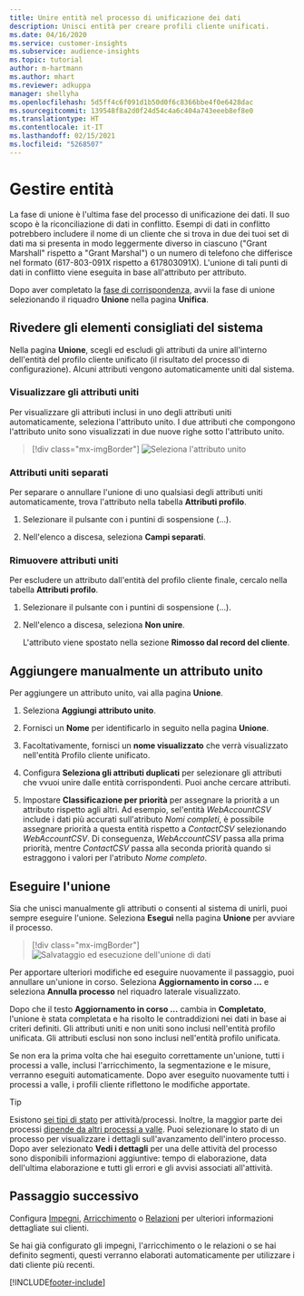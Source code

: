 ```yaml
---
title: Unire entità nel processo di unificazione dei dati
description: Unisci entità per creare profili cliente unificati.
ms.date: 04/16/2020
ms.service: customer-insights
ms.subservice: audience-insights
ms.topic: tutorial
author: m-hartmann
ms.author: mhart
ms.reviewer: adkuppa
manager: shellyha
ms.openlocfilehash: 5d5ff4c6f091d1b50d0f6c8366bbe4f0e6428dac
ms.sourcegitcommit: 139548f8a2d0f24d54c4a6c404a743eeeb8ef8e0
ms.translationtype: HT
ms.contentlocale: it-IT
ms.lasthandoff: 02/15/2021
ms.locfileid: "5268507"
---
```

# <a name="merge-entities"></a>Gestire entità

La fase di unione è l'ultima fase del processo di unificazione dei dati. Il suo scopo è la riconciliazione di dati in conflitto. Esempi di dati in conflitto potrebbero includere il nome di un cliente che si trova in due dei tuoi set di dati ma si presenta in modo leggermente diverso in ciascuno ("Grant Marshall" rispetto a "Grant Marshal") o un numero di telefono che differisce nel formato (617-803-091X rispetto a 617803091X). L'unione di tali punti di dati in conflitto viene eseguita in base all'attributo per attributo.

Dopo aver completato la [fase di corrispondenza](match-entities.md), avvii la fase di unione selezionando il riquadro **Unione** nella pagina **Unifica**.

## <a name="review-system-recommendations"></a>Rivedere gli elementi consigliati del sistema

Nella pagina **Unione**, scegli ed escludi gli attributi da unire all'interno dell'entità del profilo cliente unificato (il risultato del processo di configurazione). Alcuni attributi vengono automaticamente uniti dal sistema.

### <a name="view-merged-attributes"></a>Visualizzare gli attributi uniti

Per visualizzare gli attributi inclusi in uno degli attributi uniti automaticamente, seleziona l'attributo unito. I due attributi che compongono l'attributo unito sono visualizzati in due nuove righe sotto l'attributo unito.

> [!div class="mx-imgBorder"]
> ![Seleziona l'attributo unito](media/configure-data-merge-profile-attributes.png "Seleziona l'attributo unito")

### <a name="separate-merged-attributes"></a>Attributi uniti separati

Per separare o annullare l'unione di uno qualsiasi degli attributi uniti automaticamente, trova l'attributo nella tabella **Attributi profilo**.

1. Selezionare il pulsante con i puntini di sospensione (...).
  
2. Nell'elenco a discesa, seleziona **Campi separati**.

### <a name="remove-merged-attributes"></a>Rimuovere attributi uniti

Per escludere un attributo dall'entità del profilo cliente finale, cercalo nella tabella **Attributi profilo**.

1. Selezionare il pulsante con i puntini di sospensione (...).
  
2. Nell'elenco a discesa, seleziona **Non unire**.

   L'attributo viene spostato nella sezione **Rimosso dal record del cliente**.

## <a name="manually-add-a-merged-attribute"></a>Aggiungere manualmente un attributo unito

Per aggiungere un attributo unito, vai alla pagina **Unione**.

1. Seleziona **Aggiungi attributo unito**.

2. Fornisci un **Nome** per identificarlo in seguito nella pagina **Unione**.

3. Facoltativamente, fornisci un **nome visualizzato** che verrà visualizzato nell'entità Profilo cliente unificato.

4. Configura **Seleziona gli attributi duplicati** per selezionare gli attributi che vvuoi unire dalle entità corrispondenti. Puoi anche cercare attributi.

5. Impostare **Classificazione per priorità** per assegnare la priorità a un attributo rispetto agli altri. Ad esempio, sel'entità *WebAccountCSV* include i dati più accurati sull'atributo *Nomi completi*, è possibile assegnare priorità a questa entità rispetto a *ContactCSV* selezionando *WebAccountCSV*. Di conseguenza, *WebAccountCSV* passa alla prima priorità, mentre *ContactCSV* passa alla seconda priorità quando si estraggono i valori per l'atributo *Nome completo*.

## <a name="run-your-merge"></a>Eseguire l'unione

Sia che unisci manualmente gli attributi o consenti al sistema di unirli, puoi sempre eseguire l'unione. Seleziona **Esegui** nella pagina **Unione** per avviare il processo.

> [!div class="mx-imgBorder"]
> ![Salvataggio ed esecuzione dell'unione di dati](media/configure-data-merge-save-run.png "Salvataggio ed esecuzione dell'unione di dati")

Per apportare ulteriori modifiche ed eseguire nuovamente il passaggio, puoi annullare un'unione in corso. Seleziona **Aggiornamento in corso ...** e seleziona **Annulla processo** nel riquadro laterale visualizzato.

Dopo che il testo **Aggiornamento in corso ...** cambia in **Completato**, l'unione è stata completata e ha risolto le contraddizioni nei dati in base ai criteri definiti. Gli attributi uniti e non uniti sono inclusi nell'entità profilo unificata. Gli attributi esclusi non sono inclusi nell'entità profilo unificata.

Se non era la prima volta che hai eseguito correttamente un'unione, tutti i processi a valle, inclusi l'arricchimento, la segmentazione e le misure, verranno eseguiti automaticamente. Dopo aver eseguito nuovamente tutti i processi a valle, i profili cliente riflettono le modifiche apportate.

> [!TIP]
> Esistono [sei tipi di stato](system.md#status-types) per attività/processi. Inoltre, la maggior parte dei processi [dipende da altri processi a valle](system.md#refresh-policies). Puoi selezionare lo stato di un processo per visualizzare i dettagli sull'avanzamento dell'intero processo. Dopo aver selezionato **Vedi i dettagli** per una delle attività del processo sono disponibili informazioni aggiuntive: tempo di elaborazione, data dell'ultima elaborazione e tutti gli errori e gli avvisi associati all'attività.

## <a name="next-step"></a>Passaggio successivo

Configura [Impegni](activities.md), [Arricchimento](enrichment-microsoft-graph.md) o [Relazioni](relationships.md) per ulteriori informazioni dettagliate sui clienti.

Se hai già configurato gli impegni, l'arricchimento o le relazioni o se hai definito segmenti, questi verranno elaborati automaticamente per utilizzare i dati cliente più recenti.




[!INCLUDE[footer-include](../includes/footer-banner.md)]